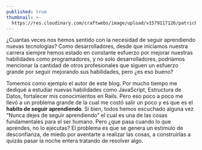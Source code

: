 ```yaml
---
published: true
thumbnail: >-
  https://res.cloudinary.com/craftwebs/image/upload/v1579117126/patrick-perkins-3wylDrjxH-E-unsplash_ouuhpx.jpg
---
```



¿Cuantas veces nos hemos sentido con la necesidad de seguir aprendiendo nuevas tecnologías? Como desarrolladores, desde que iniciamos nuestra carrera siempre hemos estado en constante esfuerzo por mejorar nuestras habilidades como programadores, y no solo desarrolladores, podríamos mencionar la cantidad de otros profesionales que siguen un esfuerzo grande por seguir mejorando sus habilidades, pero ¿es eso bueno?


Tomemos como ejemplo el autor de este blog. Por mucho tiempo me dediqué a estudiar nuevas habilidades como JavaScript, Estructura de Datos, fortalecer mis conocimientos en Rails. Pero eso poco a poco me llevó a un problema grande de la cual me costó salir un poco y es que es el **habito de seguir aprendiendo**.  Si bien, todos hemos escuchado alguna vez “Nunca dejes de seguir aprendiendo” el cual es una de las cosas fundamentales para el ser humano. Pero ¿que pasa cuando lo que aprendes, no lo ejecutas? El problema es que se genera un estimulo de desconfianza, de miedo por aventarte a realizar las cosas, a construirlas a quizás pasar la noche entera tratando de resolver algo.
